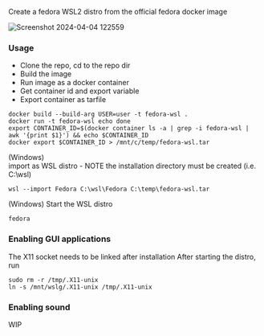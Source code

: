 Create a fedora WSL2 distro from the official fedora docker image

![Screenshot 2024-04-04 122559](https://github.com/xtenduke/wslfedora/assets/5002212/0a7a6ec6-6511-4b11-a2df-77043eeedc56)



### Usage

- Clone the repo, cd to the repo dir
- Build the image
- Run image as a docker container
- Get container id and export variable
- Export container as tarfile

```
docker build --build-arg USER=user -t fedora-wsl .
docker run -t fedora-wsl echo done
export CONTAINER_ID=$(docker container ls -a | grep -i fedora-wsl | awk '{print $1}') && echo $CONTAINER_ID
docker export $CONTAINER_ID > /mnt/c/temp/fedora-wsl.tar
```


(Windows)<br> import as WSL distro - NOTE the installation directory must be created (i.e. C:\wsl)
```
wsl --import Fedora C:\wsl\Fedora C:\temp\fedora-wsl.tar
```

(Windows) Start the WSL distro
```
fedora
```


### Enabling GUI applications
The X11 socket needs to be linked after installation
After starting the distro, run

```
sudo rm -r /tmp/.X11-unix
ln -s /mnt/wslg/.X11-unix /tmp/.X11-unix
```


### Enabling sound
WIP
